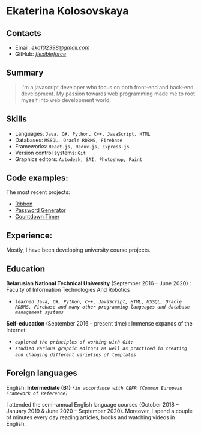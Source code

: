 # Ekaterina Kolosovskaya
## Contacts
* Email: *eka102398@gmail.com*
* GitHub: *[flexibleforce](https://github.com/flexibleforce)*
## Summary
>I'm a javascript developer who focus on both front-end and back-end development. My passion towards web programming made me to root myself into web development world.
&nbsp;
## Skills
* Languages: ```Java, С#, Python, C++, JavaScript, HTML```
* Databases: ```MSSQL, Oracle RDBMS, Firebase```
* Frameworks: ```React.js, Redux.js, Express.js```
* Version control systems: ```Git```
* Graphics editors: ```Autodesk, SAI, Photoshop, Paint```
&nbsp;
## Code examples:
The most recent projects:
* [Ribbon](https://flexibleforce.github.io/ribbon)
* [Password Generator](https://flexibleforce.github.io/password-generator)
* [Countdown Timer](https://flexibleforce.github.io/countdown-timer)
&nbsp;
## Experience:
Mostly, I have been developing university course projects.
&nbsp;
## Education
**Belarusian National Technical University** (September 2016 – June 2020) : Faculty of Information Technologies And Robotics
* _```learned Java, C#, Python, C++, JavaScript, HTML, MSSQL, Oracle RDBMS, Firebase and many other programming languages and database management systems```_

**Self-education** (September 2016 – present time) : Immense expands of the Internet
* _```explored the principles of working with Git;```_
* _```studied various graphic editors as well as practiced in creating and changing different varieties of templates```_
&nbsp;
## Foreign languages
English: **Intermediate (B1)**  _```*in accordance with CEFR (Common European Framework of Reference)```_

I attended the semi-annual English language courses (October 2018 – January 2019 & June 2020 – September 2020). Moreover, I spend a couple of minutes every day reading articles, books and watching videos in English.
